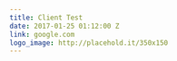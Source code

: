 ```yaml
---
title: Client Test
date: 2017-01-25 01:12:00 Z
link: google.com
logo_image: http://placehold.it/350x150
---
```


